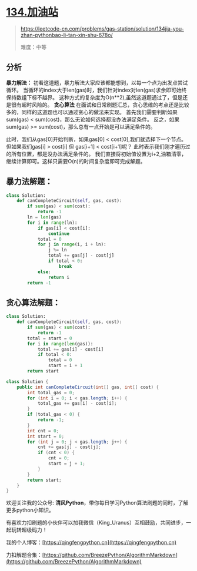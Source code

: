 # [134.加油站](https://leetcode-cn.com/problems/gas-station/solution/134jia-you-zhan-pythonbao-li-tan-xin-shu-678o/)
> https://leetcode-cn.com/problems/gas-station/solution/134jia-you-zhan-pythonbao-li-tan-xin-shu-678o/
> 
> 难度：中等

## 分析
**暴力解法：**
初看这道题，暴力解法大家应该都能想到，以每一个点为出发点尝试循环。
当循环的index大于len(gas)时，我们针对index对len(gas)求余即可始终保持数组下标不越界。
这种方式的复杂度为O(n**2),虽然这道题通过了，但是还是很有超时风险的。
**贪心算法**
在面试和日常刷题汇总，贪心思维的考点还是比较多的，同样的这道题也可以通过贪心的做法来实现。
首先我们需要判断如果sum(gas) < sum(cost)，那么无论如何选择都没办法满足条件。
反之，如果sum(gas) >= sum(cost)，那么总有一点开始是可以满足条件的。

此时，我们从gas[0]开始判断，如果gas[0] < cost[0],我们就选择下一个节点。
但如果我们gas[i] > cost[i] 但 gas[i+1] < cost[i+1]呢？
此时表示我们刚才遍历过的所有位置，都是没办法满足条件的。
我们直接将初始值设置为i+2,油箱清零，继续计算即可。这样只需要O(n)的时间复杂度即可完成解题。

## 暴力法解题：

```python
class Solution:
    def canCompleteCircuit(self, gas, cost):
        if sum(gas) < sum(cost):
            return -1
        ln = len(gas)
        for i in range(ln):
            if gas[i] < cost[i]:
                continue
            total = 0
            for j in range(i, i + ln):
                j %= ln
                total += gas[j] - cost[j]
                if total < 0:
                    break
            else:
                return i
        return -1
```

## 贪心算法解题：
```Python []
class Solution:
    def canCompleteCircuit(self, gas, cost):
        if sum(gas) < sum(cost):
            return -1
        total = start = 0
        for i in range(len(gas)):
            total += gas[i] - cost[i]
            if total < 0:
                total = 0
                start = i + 1
        return start
```

```Java []
class Solution {
    public int canCompleteCircuit(int[] gas, int[] cost) {
        int total_gas = 0;
        for (int i = 0; i < gas.length; i++) {
            total_gas += gas[i] - cost[i];
        }
        if (total_gas < 0) {
            return -1;
        }
        int cnt = 0;
        int start = 0;
        for (int j = 0; j < gas.length; j++) {
            cnt += gas[j] - cost[j];
            if (cnt < 0) {
                cnt = 0;
                start = j + 1;
            }
        }
        return start;
    }
}
```

欢迎关注我的公众号: **清风Python**，带你每日学习Python算法刷题的同时，了解更多python小知识。

有喜欢力扣刷题的小伙伴可以加我微信（King_Uranus）互相鼓励，共同进步，一起玩转超级码力！

我的个人博客：[https://qingfengpython.cn](https://qingfengpython.cn)

力扣解题合集：[https://github.com/BreezePython/AlgorithmMarkdown](https://github.com/BreezePython/AlgorithmMarkdown)